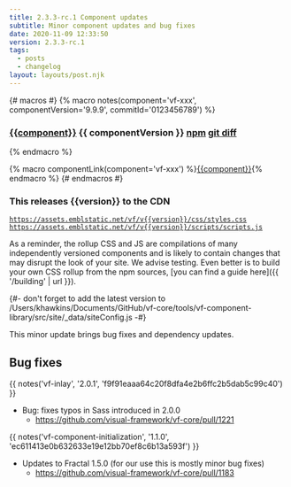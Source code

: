 ```yaml
---
title: 2.3.3-rc.1 Component updates
subtitle: Minor component updates and bug fixes
date: 2020-11-09 12:33:50
version: 2.3.3-rc.1
tags:
  - posts
  - changelog
layout: layouts/post.njk
---
```


{# macros #}
{% macro notes(component='vf-xxx', componentVersion='9.9.9', commitId='0123456789') %}

### [{{component}}](https://visual-framework.github.io/vf-core/components/{{component}}/) <span class="vf-badge">{{ componentVersion }}</span> <a href="https://www.npmjs.com/package/@visual-framework/{{component}}/v/{{componentVersion}}" class="vf-badge">npm</a> <a href="https://github.com/visual-framework/vf-core/commit/{{commitId}}" class="vf-badge">git diff</a>

{% endmacro %}

{% macro componentLink(component='vf-xxx') %}[{{component}}](https://visual-framework.github.io/vf-core/components/{{component}}/){% endmacro %}
{# endmacros #}

<div class="vf-box vf-box-theme--tertiary vf-box--easy">
<h3 class="vf-box__heading">
This releases {{version}} to the CDN
</h3>
<div class="vf-box__text">

[`https://assets.emblstatic.net/vf/v{{version}}/css/styles.css`](https://assets.emblstatic.net/vf/v{{version}}/css/styles.css) <br/>
[`https://assets.emblstatic.net/vf/v{{version}}/scripts/scripts.js`](https://assets.emblstatic.net/vf/v{{version}}/scripts/scripts.js)

As a reminder, the rollup CSS and JS are compilations of many independently versioned components and is likely to contain changes that may disrupt the look of your site. We advise testing. Even better is to build your own CSS rollup from the npm sources, [you can find a guide here]({{ '/building' | url }}).

{#- don't forget to add the latest version to /Users/khawkins/Documents/GitHub/vf-core/tools/vf-component-library/src/site/_data/siteConfig.js -#}

</div>
</div>

This minor update brings bug fixes and dependency updates.

## Bug fixes

{{ notes('vf-inlay', '2.0.1', 'f9f91eaaa64c20f8dfa4e2b6ffc2b5dab5c99c40') }}

* Bug: fixes typos in Sass introduced in 2.0.0
  * https://github.com/visual-framework/vf-core/pull/1221

{{ notes('vf-component-initialization', '1.1.0', 'ec611413e0b632633e19e12bb70ef8c6b13a593f') }}

* Updates to Fractal 1.5.0 (for our use this is mostly minor bug fixes)
  * https://github.com/visual-framework/vf-core/pull/1183
